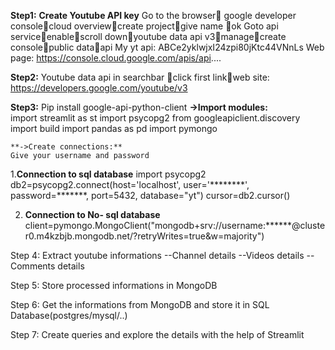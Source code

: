 **Step1:**   **Create Youtube  API key**
Go to the browser google developer consolecloud overviewcreate projectgive name ok
Goto api serviceenablescroll downyoutube data api  v3managecreate consolepublic dataapi
My yt api:          ABCe2yklwjxI24zpi80jKtc44VNnLs
 Web page: https://console.cloud.google.com/apis/api....

**Step2:**
Youtube data api   in searchbar   click first linkweb site:      https://developers.google.com/youtube/v3

**Step3:**
	Pip install google-api-python-client
	**->Import modules:**  
	import streamlit as st
	import psycopg2
	from googleapiclient.discovery import build
	import pandas as pd
	import pymongo

	**->Create connections:**
	Give your username and password
	
1.**Connection  to sql database**
import psycopg2
db2=psycopg2.connect(host='localhost', user='********', password=*******, port=5432, database="yt")
cursor=db2.cursor()

2. **Connection  to No- sql database**
client=pymongo.MongoClient("mongodb+srv://username:******@cluster0.m4kzbjb.mongodb.net/?retryWrites=true&w=majority")

Step 4:
Extract youtube informations
	--Channel  details
	--Videos  details
	--Comments  details

Step 5: 
Store processed informations  in MongoDB

Step 6:
Get the informations from MongoDB and store it in SQL Database(postgres/mysql/..)

Step 7:
Create queries and explore the details with the help of Streamlit









	



